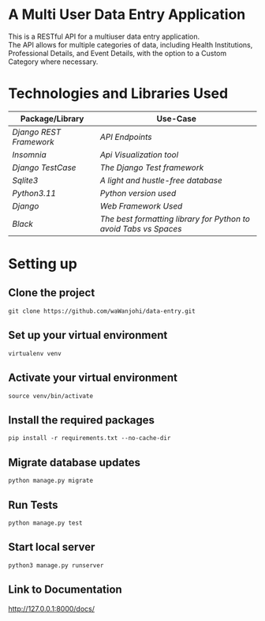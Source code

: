 # A Multi User Data Entry Application
This is a RESTful API for a multiuser data entry application.  
The API allows for multiple categories of data, including 
Health Institutions, Professional Details, and Event Details, with the option to a Custom Category where necessary. 

# Technologies and Libraries Used

Package/Library | Use-Case                                                         
----------------------- |------------------------------------------------------------------|
*Django REST Framework* | *API Endpoints*                                                  
*Insomnia*              | *Api Visualization tool*                                         
*Django TestCase*       | *The Django Test framework*                                      
*Sqlite3*               | *A light and hustle-free database*                               
*Python3.11*            | *Python version used*                                            
*Django*                | *Web Framework Used*                                             
*Black*                 | *The best formatting library for Python to avoid Tabs vs Spaces* 
  

# Setting up



Clone the project
----------------------
``` shell
git clone https://github.com/waWanjohi/data-entry.git
```
Set up your virtual environment
----------------------
``` shell
virtualenv venv 
```
Activate your virtual environment
----------------------
``` shell
source venv/bin/activate
```
Install the required packages
----------------------
``` shell
pip install -r requirements.txt --no-cache-dir
```


Migrate database updates
----------------------
``` shell
python manage.py migrate
```
Run Tests
----------------------
``` shell
python manage.py test

```
Start local server
----------------------
``` shell
python3 manage.py runserver
```
Link to Documentation
----------------------

http://127.0.0.1:8000/docs/
